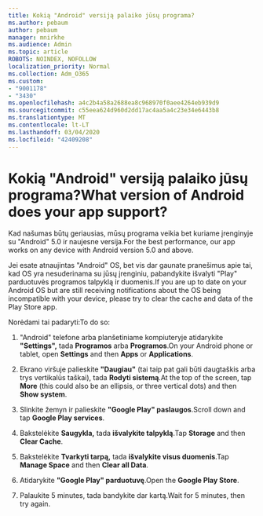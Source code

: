 ```yaml
---
title: Kokią "Android" versiją palaiko jūsų programa?
ms.author: pebaum
author: pebaum
manager: mnirkhe
ms.audience: Admin
ms.topic: article
ROBOTS: NOINDEX, NOFOLLOW
localization_priority: Normal
ms.collection: Adm_O365
ms.custom:
- "9001178"
- "3430"
ms.openlocfilehash: a4c2b4a58a2688ea8c968970f0aee4264eb939d9
ms.sourcegitcommit: c55eea624d960d2dd17ac4aa5a4c23e34e6443b8
ms.translationtype: MT
ms.contentlocale: lt-LT
ms.lasthandoff: 03/04/2020
ms.locfileid: "42409208"
---
```

# <a name="what-version-of-android-does-your-app-support"></a><span data-ttu-id="d6adf-102">Kokią "Android" versiją palaiko jūsų programa?</span><span class="sxs-lookup"><span data-stu-id="d6adf-102">What version of Android does your app support?</span></span>

<span data-ttu-id="d6adf-103">Kad našumas būtų geriausias, mūsų programa veikia bet kuriame įrenginyje su "Android" 5.0 ir naujesne versija.</span><span class="sxs-lookup"><span data-stu-id="d6adf-103">For the best performance, our app works on any device with Android version 5.0 and above.</span></span>

<span data-ttu-id="d6adf-104">Jei esate atnaujintas "Android" OS, bet vis dar gaunate pranešimus apie tai, kad OS yra nesuderinama su jūsų įrenginiu, pabandykite išvalyti "Play" parduotuvės programos talpyklą ir duomenis.</span><span class="sxs-lookup"><span data-stu-id="d6adf-104">If you are up to date on your Android OS but are still receiving notifications about the OS being incompatible with your device, please try to clear the cache and data of the Play Store app.</span></span>

<span data-ttu-id="d6adf-105">Norėdami tai padaryti:</span><span class="sxs-lookup"><span data-stu-id="d6adf-105">To do so:</span></span> 

1. <span data-ttu-id="d6adf-106">"Android" telefone arba planšetiniame kompiuteryje atidarykite **"Settings",** tada **Programos** arba **Programos**.</span><span class="sxs-lookup"><span data-stu-id="d6adf-106">On your Android phone or tablet, open **Settings** and then **Apps** or **Applications**.</span></span>

2. <span data-ttu-id="d6adf-107">Ekrano viršuje palieskite **"Daugiau"** (tai taip pat gali būti daugtaškis arba trys vertikalūs taškai), tada **Rodyti sistemą**.</span><span class="sxs-lookup"><span data-stu-id="d6adf-107">At the top of the screen, tap **More** (this could also be an ellipsis, or three vertical dots) and then **Show system**.</span></span> 

3. <span data-ttu-id="d6adf-108">Slinkite žemyn ir palieskite **"Google Play" paslaugos**.</span><span class="sxs-lookup"><span data-stu-id="d6adf-108">Scroll down and tap **Google Play services**.</span></span> 

4. <span data-ttu-id="d6adf-109">Bakstelėkite **Saugykla,** tada **išvalykite talpyklą**.</span><span class="sxs-lookup"><span data-stu-id="d6adf-109">Tap **Storage** and then **Clear Cache**.</span></span> 

5. <span data-ttu-id="d6adf-110">Bakstelėkite **Tvarkyti tarpą,** tada **išvalykite visus duomenis**.</span><span class="sxs-lookup"><span data-stu-id="d6adf-110">Tap **Manage Space** and then **Clear all Data**.</span></span> 

6. <span data-ttu-id="d6adf-111">Atidarykite **"Google Play" parduotuvę**.</span><span class="sxs-lookup"><span data-stu-id="d6adf-111">Open the **Google Play Store**.</span></span> 

7. <span data-ttu-id="d6adf-112">Palaukite 5 minutes, tada bandykite dar kartą.</span><span class="sxs-lookup"><span data-stu-id="d6adf-112">Wait for 5 minutes, then try again.</span></span> 